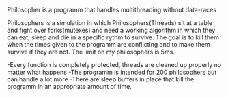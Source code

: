 Philosopher is a programm that handles multithreading without data-races

Philosophers is a simulation in which Philosophers(Threads) sit at a table and fight over forks(mutexes) and need a working algorithm in which they can eat, sleep and die in a specific rythm to survive. The goal is to kill them when the times given to the programm are conflicting and to make them survive if they are not. The limit on my philosophers is 5ms.

-Every function is completely protected, threads are cleaned up properly no matter what happens
-The programm is intended for 200 philosophers but can handle a lot more
-There are sleep buffers in place that kill the programm in an appropriate amount of time.
